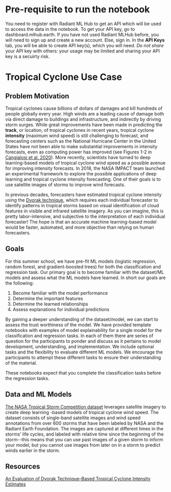 # Pre-requisite to run the notebook
You need to register with Radiant ML Hub to get an API which will be used to access the data in the notebook. To get your API key, go to dashboard.mlhub.earth. If you have not used Radiant MLHub before, you will need to sign up and create a new account. Else, sign in. In the **API Keys** tab, you will be able to create API key(s), which you will need. _Do not share_ your API key with others: your usage may be limited and sharing your API key is a secuirty risk.

# Tropical Cyclone Use Case

## Problem Motivation

Tropical cyclones cause billions of dollars of damages and kill hundreds of people globally every year.  High winds are a leading cause of damage both via direct damage to buildings and infrastructure, and indirectly by driving storm surges.  While great improvements have been made in predicting the <b>track</b>, or location, of tropical cyclones in recent years, tropical cyclone <b>intensity</b> (maximum wind speed) is still challenging to forecast, and forecasting centers such as the National Hurricane Center in the United States have not been able to make substantial improvements in intensity forecasts, even as computing power has improved (see Figures 1-2 in [Cangialosi et al. 2020](https://www.nhc.noaa.gov/pdf/Cangialosi_et_al_2020.pdf)).  More recently, scientists have turned to deep learning-based models of tropical cyclone wind speed as a possible avenue for improving intensity forecasts.  In 2018, the NASA IMPACT team launched an experimental framework to explore the possible applications of deep learning and tropical cyclone intensity forecasting.  One of their goals is to use satellite images of storms to improve wind forecasts.  

In previous decades, forecasters have estimated tropical cyclone intensity using the [Dvorak technique](https://en.wikipedia.org/wiki/Dvorak_technique), which requires each individual forecaster to identify patterns in tropical storms based on visual identification of cloud features in visible and infrared satellite imagery.  As you can imagine, this is pretty labor-intensive, and subjective to the interpretation of each individual forecaster! The hope is that an accurate machine learning-based model would be faster, automated, and more objective than relying on human forecasters.   

## Goals
For this summer school, we have pre-fit ML models (logistic regression, random forest, and gradient-boosted trees) for both the classification and regression task. Our primary goal is to become familiar with the dataset/ML models and assess what the ML models have learned. In short our goals are the following:
1. Become familiar with the model performance 
2. Determine the important features 
3. Determine the learned relationships 
4. Assess explanations for individual predictions

By gaining a deeper understanding of the dataset/model, we can start to assess the trust worthiness of the model. We have provided template notebooks with examples of model explainability for a single model for the classification and regression tasks. In each of them there are series of question for the participants to ponder and discuss as it pertains to model development, understanding, and implementation. We include optional tasks and the flexibility to evaluate different ML models. We encourage the participants to attempt these different tasks to ensure their understanding of the material. 

These notebooks expect that you complete the classification tasks before the regression tasks.

## Data and ML Models 

[The NASA Tropical Storm Competition dataset](https://mlhub.earth/data/nasa_tropical_storm_competition) leverages satellite imagery to create deep learning -based models of tropical cyclone wind speed.  The dataset consists of single-band satellite images and wind speed annotations from over 600 storms that have been labeled by NASA and the Radiant Earth Foundation.  The images are captured at different times in the storms' life cycles, and labeled with relative time since the beginning of the storm--this means that you can use past images of a given storm to inform your model, but you cannot use images from later on in a storm to predict winds earlier in the storm.

## Resources

[An Evaluation of Dvorak Technique–Based Tropical Cyclone Intensity Estimates](https://journals.ametsoc.org/view/journals/wefo/25/5/2010waf2222375_1.xml)
